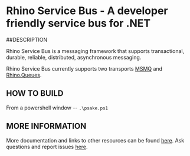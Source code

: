 Rhino Service Bus - A developer friendly service bus for .NET
=====================================================

##DESCRIPTION

Rhino Service Bus is a messaging framework that supports transactional, durable, reliable, distributed, asynchronous messaging.

Rhino Service Bus currently supports two transports [MSMQ](http://msdn.microsoft.com/en-us/library/ms978430.aspx) and [Rhino.Queues](https://github.com/hibernating-rhinos/rhino-queues).

## HOW TO BUILD

From a powershell window
-- `.\psake.ps1`

## MORE INFORMATION

More documentation and links to other resources can be found [here](http://hibernatingrhinos.com/oss/rhino-service-bus).
Ask questions and report issues [here](http://groups.google.com/group/rhino-tools-dev).
